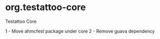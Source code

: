 # org.testattoo-core

Testattoo Core


1 - Move ahmcfest package under core
2 - Remove guava dependency
